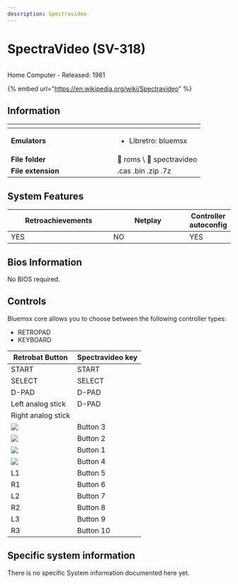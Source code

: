 ```yaml
---
description: Spectravideo
---
```


# SpectraVideo (SV-318)

<div align="left">

<figure><picture><source srcset="https://raw.githubusercontent.com/fabricecaruso/es-theme-carbon/91d85c7849cc550b0cac4e75cb8e0923d3b61b5e/art/logos/spectravideo-w.svg" media="(prefers-color-scheme: dark)"><img src="https://i.imgur.com/v1P1Ezx.png" alt=""></picture><figcaption></figcaption></figure>

</div>

Home Computer - Released: 1981

{% embed url="https://en.wikipedia.org/wiki/Spectravideo" %}

## Information

<table data-header-hidden><thead><tr><th width="224"></th><th></th></tr></thead><tbody><tr><td><strong>Emulators</strong></td><td><ul><li>Libretro: bluemsx</li></ul></td></tr><tr><td><strong>File folder</strong></td><td><span data-gb-custom-inline data-tag="emoji" data-code="1f4c2">📂</span> roms \ <span data-gb-custom-inline data-tag="emoji" data-code="1f4c2">📂</span> spectravideo</td></tr><tr><td><strong>File extension</strong></td><td>.cas .bin .zip .7z</td></tr></tbody></table>

## System Features

<table><thead><tr><th width="245">Retroachievements</th><th width="200">Netplay</th><th>Controller autoconfig</th></tr></thead><tbody><tr><td>YES</td><td>NO</td><td>YES</td></tr></tbody></table>

## Bios Information

No BIOS required.

## Controls

Bluemsx core allows you to choose between the following controller types:

* RETROPAD
* KEYBOARD

| Retrobat Button                                      | Spectravideo key |
| ---------------------------------------------------- | ---------------- |
| START                                                | START            |
| SELECT                                               | SELECT           |
| D-PAD                                                | D-PAD            |
| Left analog stick                                    | D-PAD            |
| Right analog stick                                   |                  |
| ![](<../../../../en/.gitbook/assets/image (45).png>) | Button 3         |
| ![](<../../../../en/.gitbook/assets/image (27).png>) | Button 2         |
| ![](<../../../../en/.gitbook/assets/image (13).png>) | Button 1         |
| ![](<../../../../en/.gitbook/assets/image (47).png>) | Button 4         |
| L1                                                   | Button 5         |
| R1                                                   | Button 6         |
| L2                                                   | Button 7         |
| R2                                                   | Button 8         |
| L3                                                   | Button 9         |
| R3                                                   | Button 10        |

## Specific system information

There is no specific System information documented here yet.
